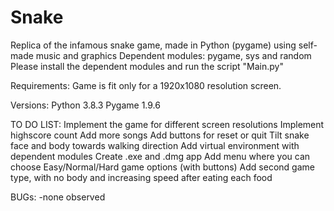 # Snake
Replica of the infamous snake game, made in Python (pygame) using self-made music and graphics
Dependent modules: pygame, sys and random
Please install the dependent modules and run the script "Main.py"


Requirements:
Game is fit only for a 1920x1080 resolution screen.


Versions:
Python 3.8.3
Pygame 1.9.6


TO DO LIST:
Implement the game for different screen resolutions
Implement highscore count
Add more songs
Add buttons for reset or quit
Tilt snake face and body towards walking direction
Add virtual environment with dependent modules
Create .exe and .dmg app
Add menu where you can choose Easy/Normal/Hard game options (with buttons)
Add second game type, with no body and increasing speed after eating each food


BUGs:
-none observed